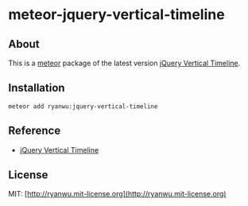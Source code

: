 # meteor-jquery-vertical-timeline

## About

This is a [meteor](https://www.meteor.com/) package of the latest version [jQuery Vertical Timeline](https://github.com/ChubbyNinja/jquery-vertical-timeline).

## Installation

```
meteor add ryanwu:jquery-vertical-timeline
```

## Reference

* [jQuery Vertical Timeline](https://github.com/ChubbyNinja/jquery-vertical-timeline)

## License

MIT: [http://ryanwu.mit-license.org](http://ryanwu.mit-license.org)
